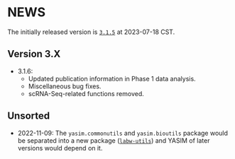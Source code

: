 # NEWS

The initially released version is [`3.1.5`](https://pypi.org/project/yasim/3.1.5/) at 2023-07-18 CST.

## Version 3.X

- 3.1.6:
  - Updated publication information in Phase 1 data analysis.
  - Miscellaneous bug fixes.
  - scRNA-Seq-related functions removed.

## Unsorted

- 2022-11-09: The `yasim.commonutils` and `yasim.bioutils` package would be separated into a new package ([`labw-utils`](https://pypi.org/project/labw-utils)) and YASIM of later versions would depend on it.
